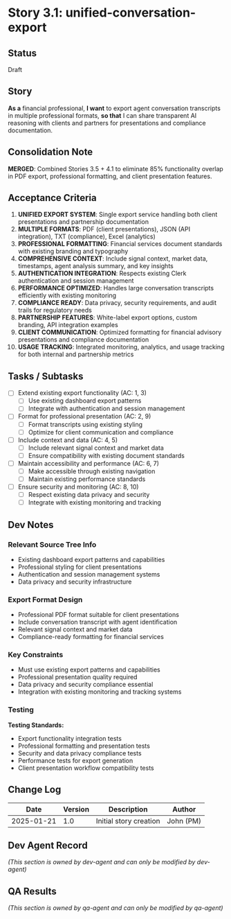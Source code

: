 # Story 3.1: unified-conversation-export

## Status
Draft

## Story
**As a** financial professional,
**I want** to export agent conversation transcripts in multiple professional formats,
**so that** I can share transparent AI reasoning with clients and partners for presentations and compliance documentation.

## Consolidation Note
**MERGED**: Combined Stories 3.5 + 4.1 to eliminate 85% functionality overlap in PDF export, professional formatting, and client presentation features.

## Acceptance Criteria
1. **UNIFIED EXPORT SYSTEM**: Single export service handling both client presentations and partnership documentation
2. **MULTIPLE FORMATS**: PDF (client presentations), JSON (API integration), TXT (compliance), Excel (analytics)
3. **PROFESSIONAL FORMATTING**: Financial services document standards with existing branding and typography
4. **COMPREHENSIVE CONTEXT**: Include signal context, market data, timestamps, agent analysis summary, and key insights
5. **AUTHENTICATION INTEGRATION**: Respects existing Clerk authentication and session management
6. **PERFORMANCE OPTIMIZED**: Handles large conversation transcripts efficiently with existing monitoring
7. **COMPLIANCE READY**: Data privacy, security requirements, and audit trails for regulatory needs
8. **PARTNERSHIP FEATURES**: White-label export options, custom branding, API integration examples
9. **CLIENT COMMUNICATION**: Optimized formatting for financial advisory presentations and compliance documentation
10. **USAGE TRACKING**: Integrated monitoring, analytics, and usage tracking for both internal and partnership metrics

## Tasks / Subtasks
- [ ] Extend existing export functionality (AC: 1, 3)
  - [ ] Use existing dashboard export patterns
  - [ ] Integrate with authentication and session management
- [ ] Format for professional presentation (AC: 2, 9)
  - [ ] Format transcripts using existing styling
  - [ ] Optimize for client communication and compliance
- [ ] Include context and data (AC: 4, 5)
  - [ ] Include relevant signal context and market data
  - [ ] Ensure compatibility with existing document standards
- [ ] Maintain accessibility and performance (AC: 6, 7)
  - [ ] Make accessible through existing navigation
  - [ ] Maintain existing performance standards
- [ ] Ensure security and monitoring (AC: 8, 10)
  - [ ] Respect existing data privacy and security
  - [ ] Integrate with existing monitoring and tracking

## Dev Notes

### Relevant Source Tree Info
- Existing dashboard export patterns and capabilities
- Professional styling for client presentations
- Authentication and session management systems
- Data privacy and security infrastructure

### Export Format Design
- Professional PDF format suitable for client presentations
- Include conversation transcript with agent identification
- Relevant signal context and market data
- Compliance-ready formatting for financial services

### Key Constraints
- Must use existing export patterns and capabilities
- Professional presentation quality required
- Data privacy and security compliance essential
- Integration with existing monitoring and tracking systems

### Testing
**Testing Standards:**
- Export functionality integration tests
- Professional formatting and presentation tests
- Security and data privacy compliance tests
- Performance tests for export generation
- Client presentation workflow compatibility tests

## Change Log
| Date | Version | Description | Author |
|------|---------|-------------|--------|
| 2025-01-21 | 1.0 | Initial story creation | John (PM) |

## Dev Agent Record
_(This section is owned by dev-agent and can only be modified by dev-agent)_

## QA Results
_(This section is owned by qa-agent and can only be modified by qa-agent)_
